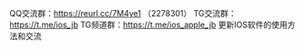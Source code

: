 QQ交流群：https://reurl.cc/7M4ye1 （2278301）
TG交流群：https://t.me/ios_jb
TG频道群：https://t.me/ios_apple_jb
更新IOS软件的使用方法和交流
